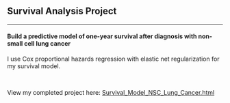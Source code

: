 ## Survival Analysis Project

---

#### Build a predictive model of one-year survival after diagnosis with non-small cell lung cancer

I use Cox proportional hazards regression with elastic net regularization for my survival model.

<br/>

View my completed project here: [Survival_Model_NSC_Lung_Cancer.html](https://htmlpreview.github.io/?https://raw.githubusercontent.com/joe-aquino/survival_analysis/master/Survival_Model_NSC_Lung_Cancer.html)
